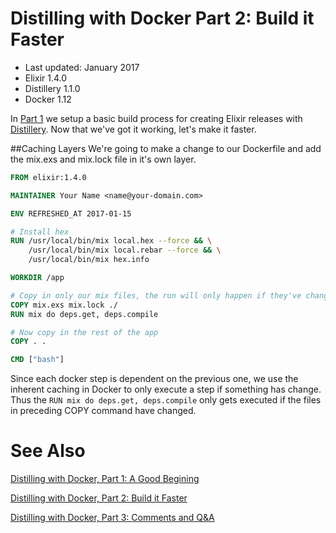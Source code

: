 # Distilling with Docker Part 2: Build it Faster

- Last updated: January 2017
- Elixir 1.4.0
- Distillery 1.1.0
- Docker 1.12

In [Part 1](./docs/distill_with_docker_pt1.md) we setup a basic build process for creating Elixir releases with [Distillery](https://github.com/bitwalker/distillery). Now that we've got it working, let's make it faster.

##Caching Layers
We're going to make a change to our Dockerfile and add the mix.exs and mix.lock file in it's own layer.

```dockerfile
FROM elixir:1.4.0

MAINTAINER Your Name <name@your-domain.com>

ENV REFRESHED_AT 2017-01-15

# Install hex
RUN /usr/local/bin/mix local.hex --force && \
    /usr/local/bin/mix local.rebar --force && \
    /usr/local/bin/mix hex.info

WORKDIR /app

# Copy in only our mix files, the run will only happen if they've changed
COPY mix.exs mix.lock ./
RUN mix do deps.get, deps.compile

# Now copy in the rest of the app
COPY . .

CMD ["bash"]
```

Since each docker step is dependent on the previous one, we use the inherent caching in Docker to only execute a step if something has change. Thus the `RUN mix do deps.get, deps.compile` only gets executed if the files in preceding COPY command have changed.

# See Also
[Distilling with Docker, Part 1: A Good Begining](./distill_with_docker_pt1.md)

[Distilling with Docker, Part 2: Build it Faster](./distill_with_docker_pt2.md)

[Distilling with Docker, Part 3: Comments and Q&A](./distill_with_docker_pt3.md)
